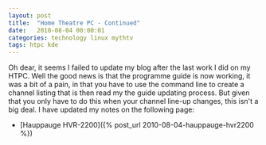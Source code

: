 ```yaml
---
layout: post
title:  "Home Theatre PC - Continued"
date:   2010-08-04 00:00:01
categories: technology linux mythtv
tags: htpc kde
---
```


Oh dear, it seems I failed to update my blog after the last work I did on my HTPC.  Well the good news is that the programme guide is now working, it was a bit of a pain, in that you have to use the command line to create a channel listing that is then read my the guide updating process.  But given that you only have to do this when your channel line-up changes, this isn't a big deal.  I have updated my notes on the following page:

   * [Hauppauge HVR-2200]({% post_url 2010-08-04-hauppauge-hvr2200 %})

